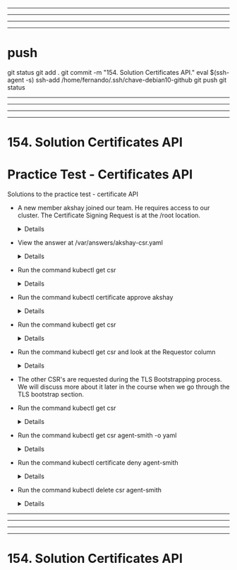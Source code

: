 

------------------------------------------------------------------------------------------------------------------------------------------------------
------------------------------------------------------------------------------------------------------------------------------------------------------
------------------------------------------------------------------------------------------------------------------------------------------------------
------------------------------------------------------------------------------------------------------------------------------------------------------
# push

git status
git add .
git commit -m "154. Solution Certificates API."
eval $(ssh-agent -s)
ssh-add /home/fernando/.ssh/chave-debian10-github
git push
git status



------------------------------------------------------------------------------------------------------------------------------------------------------
------------------------------------------------------------------------------------------------------------------------------------------------------
------------------------------------------------------------------------------------------------------------------------------------------------------
------------------------------------------------------------------------------------------------------------------------------------------------------
# 154. Solution Certificates API

# Practice Test - Certificates API

Solutions to the practice test - certificate API
- A new member akshay joined our team. He requires access to our cluster. The Certificate Signing Request is at the /root location.

  <details>
  ```
  $ ls -l /root
  ```
  </details>
  
- View the answer at /var/answers/akshay-csr.yaml
  
  <details>
  ```
  $ kubectl create -f /var/answers/akshay-csr.yaml
  ```
  </details>
  
- Run the command kubectl get csr
  
  <details>
  ```
  $ kubectl get csr
  ```
  </details>
    
- Run the command kubectl certificate approve akshay
  
  <details>
  ```
  $ kubectl certificate approve akshay
  ```
  </details>
  
- Run the command kubectl get csr
  
  <details>
  ```
  $ kubectl get csr
  ```
  </details>
  
- Run the command kubectl get csr and look at the Requestor column
  
  <details>
  ```
  $ kubectl get csr
  ```
  </details>
  
- The other CSR's are requested during the TLS Bootstrapping process. We will discuss more about it later in the course when we go through the TLS bootstrap section.

- Run the command kubectl get csr
  
  <details>
  ```
  $ kubectl get csr
  ```
  </details>
  
- Run the command kubectl get csr agent-smith -o yaml
  
  <details>
  ```
  $ kubectl get csr agent-smith -o yaml
  ```
  </details>
  
- Run the command kubectl certificate deny agent-smith
  
  <details>
  ```
  $ kubectl certificate deny agent-smith
  ```
  </details>
  
- Run the command kubectl delete csr agent-smith
  
  <details>
  ```
  $ kubectl delete csr agent-smith
  ```
  </details>
  





------------------------------------------------------------------------------------------------------------------------------------------------------
------------------------------------------------------------------------------------------------------------------------------------------------------
------------------------------------------------------------------------------------------------------------------------------------------------------
------------------------------------------------------------------------------------------------------------------------------------------------------
# 154. Solution Certificates API


